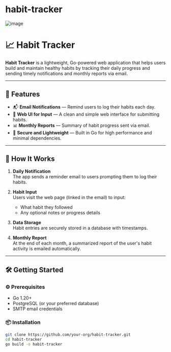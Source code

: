 # habit-tracker
![image](https://github.com/user-attachments/assets/9aa3a0c1-4154-45b6-8552-63b822155c33)

# 📈 Habit Tracker

**Habit Tracker** is a lightweight, Go-powered web application that helps users build and maintain healthy habits by tracking their daily progress and sending timely notifications and monthly reports via email.

---

## 🌟 Features

- 📬 **Email Notifications** — Remind users to log their habits each day.
- 🧾 **Web UI for Input** — A clean and simple web interface for submitting habits.
- 📊 **Monthly Reports** — Summary of habit progress sent via email.
- 🔐 **Secure and Lightweight** — Built in Go for high performance and minimal dependencies.

---

## 🚀 How It Works

1. **Daily Notification**  
   The app sends a reminder email to users prompting them to log their habits.

2. **Habit Input**  
   Users visit the web page (linked in the email) to input:
   - What habit they followed
   - Any optional notes or progress details

3. **Data Storage**  
   Habit entries are securely stored in a database with timestamps.

4. **Monthly Report**  
   At the end of each month, a summarized report of the user's habit activity is emailed automatically.

---

## 🛠️ Getting Started

### ⚙️ Prerequisites

- Go 1.20+
- PostgreSQL (or your preferred database)
- SMTP email credentials

### 📦 Installation

```bash
git clone https://github.com/your-org/habit-tracker.git
cd habit-tracker
go build -o habit-tracker
